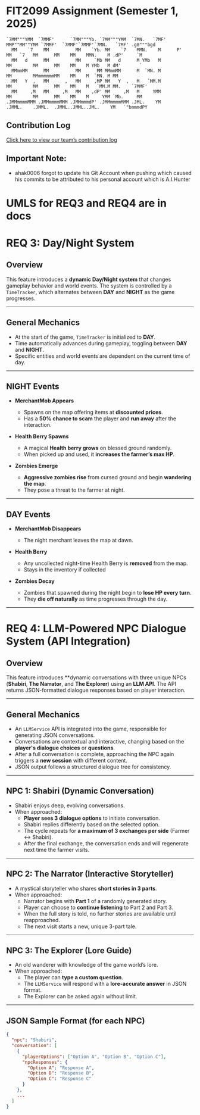 # FIT2099 Assignment (Semester 1, 2025)

```
`7MM"""YMM  `7MMF'      `7MM"""Yb. `7MM"""YMM  `7MN.   `7MF'    MMP""MM""YMM `7MMF'  `7MMF'`7MMF'`7MN.   `7MF' .g8"""bgd  
  MM    `7    MM          MM    `Yb. MM    `7    MMN.    M      P'   MM   `7   MM      MM    MM    MMN.    M .dP'     `M  
  MM   d      MM          MM     `Mb MM   d      M YMb   M           MM        MM      MM    MM    M YMb   M dM'       `  
  MMmmMM      MM          MM      MM MMmmMM      M  `MN. M           MM        MMmmmmmmMM    MM    M  `MN. M MM           
  MM   Y  ,   MM      ,   MM     ,MP MM   Y  ,   M   `MM.M           MM        MM      MM    MM    M   `MM.M MM.    `7MMF'
  MM     ,M   MM     ,M   MM    ,dP' MM     ,M   M     YMM           MM        MM      MM    MM    M     YMM `Mb.     MM  
.JMMmmmmMMM .JMMmmmmMMM .JMMmmmdP' .JMMmmmmMMM .JML.    YM         .JMML.    .JMML.  .JMML..JMML..JML.    YM   `"bmmmdPY  
```

## Contribution Log
[Click here to view our team’s contribution log](https://docs.google.com/spreadsheets/d/15pBS-c5y_sP5OufPUacZMtytC-JItUy2VWfKs9Dc9F0/edit?usp=sharing)

## Important Note:
- ahak0006 forgot to update his Git Account when pushing which caused his commits to be attributed to his personal account which is A.I.Hunter


# UMLS for REQ3 and REQ4 are in docs

# REQ 3: Day/Night System

## Overview
This feature introduces a **dynamic Day/Night system** that changes gameplay behavior and world events. The system is controlled by a `TimeTracker`, which alternates between **DAY** and **NIGHT** as the game progresses.

---

## General Mechanics

- At the start of the game, `TimeTracker` is initialized to **DAY**.
- Time automatically advances during gameplay, toggling between **DAY** and **NIGHT**.
- Specific entities and world events are dependent on the current time of day.

---

## NIGHT Events

- **MerchantMob Appears**
    - Spawns on the map offering items at **discounted prices**.
    - Has a **50% chance to scam** the player and **run away** after the interaction.

- **Health Berry Spawns**
    - A magical **Health berry grows** on blessed ground randomly.
    - When picked up and used, it **increases the farmer’s max HP**.

- **Zombies Emerge**
    - **Aggressive zombies rise** from cursed ground and begin **wandering the map**.
    - They pose a threat to the farmer at night.

---

## DAY Events

- **MerchantMob Disappears**
    - The night merchant leaves the map at dawn.

- **Health Berry**
    - Any uncollected night-time Health Berry is **removed** from the map.
    - Stays in the inventory if collected

- **Zombies Decay**
    - Zombies that spawned during the night begin to **lose HP every turn**.
    - They **die off naturally** as time progresses through the day.

---


# REQ 4: LLM-Powered NPC Dialogue System (API Integration)

## Overview
This feature introduces **dynamic conversations with three unique NPCs (**Shabiri**, **The Narrator**, and **The Explorer**) using an **LLM API**. The API returns JSON-formatted dialogue responses based on player interaction.

---

## General Mechanics

- An `LLMService` API is integrated into the game, responsible for generating JSON conversations.
- Conversations are contextual and interactive, changing based on the **player's dialogue choices** or **questions**.
- After a full conversation is complete, approaching the NPC again triggers a **new session** with different content.
- JSON output follows a structured dialogue tree for consistency.

---

## NPC 1: Shabiri (Dynamic Conversation)

- Shabiri enjoys deep, evolving conversations.
- When approached:
    - **Player sees 3 dialogue options** to initiate conversation.
    - Shabiri replies differently based on the selected option.
    - The cycle repeats for **a maximum of 3 exchanges per side** (Farmer ↔ Shabiri).
    - After the final exchange, the conversation ends and will regenerate next time the farmer visits.

---

## NPC 2: The Narrator (Interactive Storyteller)

- A mystical storyteller who shares **short stories in 3 parts**.
- When approached:
    - Narrator begins with **Part 1** of a randomly generated story.
    - Player can choose to **continue listening** to Part 2 and Part 3.
    - When the full story is told, no further stories are available until reapproached.
    - The next visit starts a new, unique 3-part tale.

---

## NPC 3: The Explorer (Lore Guide)

- An old wanderer with knowledge of the game world’s lore.
- When approached:
    - The player can **type a custom question**.
    - The `LLMService` will respond with a **lore-accurate answer** in JSON format.
    - The Explorer can be asked again without limit.

---

## JSON Sample Format (for each NPC)

```json
{
  "npc": "Shabiri",
  "conversation": [
    {
      "playerOptions": ["Option A", "Option B", "Option C"],
      "npcResponses": {
        "Option A": "Response A",
        "Option B": "Response B",
        "Option C": "Response C"
      }
    },
    ...
  ]
}

